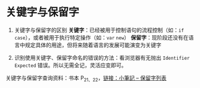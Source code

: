 # 关键字与保留字
1. 关键字与保留字的区别
    **关键字**：已经被用于控制语句的流程控制（如：`if` `case`），或者被用于执行特定操作（如：`var` `new`）
**保留字**：现阶段还没有在语言中规定具体的用途，但将来随着语言的发展可能演变为关键字

2. 识别使用关键字、保留字命名的错误的方法：看浏览器有无抛出 `Identifier Expected` 错误。所以无需全记，灵活应变即可。

关键字与保留字查询资料：书本 P<sub>21、22</sub>，[链接：小筆記 – 保留字列表][3]

 [3]: http://www.alexleo.click/javascript-%E5%B0%8F%E7%AD%86%E8%A8%98-%E4%BF%9D%E7%95%99%E5%AD%97%E5%88%97%E8%A1%A8/
